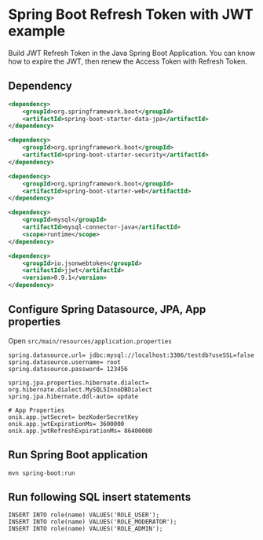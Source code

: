 # Spring Boot Refresh Token with JWT example

Build JWT Refresh Token in the Java Spring Boot Application. You can know how to expire the JWT, then renew the Access Token with Refresh Token.


## Dependency
```xml
<dependency>
	<groupId>org.springframework.boot</groupId>
	<artifactId>spring-boot-starter-data-jpa</artifactId>
</dependency>

<dependency>
	<groupId>org.springframework.boot</groupId>
	<artifactId>spring-boot-starter-security</artifactId>
</dependency>

<dependency>
	<groupId>org.springframework.boot</groupId>
	<artifactId>spring-boot-starter-web</artifactId>
</dependency>

<dependency>
	<groupId>mysql</groupId>
	<artifactId>mysql-connector-java</artifactId>
	<scope>runtime</scope>
</dependency>

<dependency>
	<groupId>io.jsonwebtoken</groupId>
	<artifactId>jjwt</artifactId>
	<version>0.9.1</version>
</dependency>
```

## Configure Spring Datasource, JPA, App properties
Open `src/main/resources/application.properties`

```properties
spring.datasource.url= jdbc:mysql://localhost:3306/testdb?useSSL=false
spring.datasource.username= root
spring.datasource.password= 123456

spring.jpa.properties.hibernate.dialect= org.hibernate.dialect.MySQL5InnoDBDialect
spring.jpa.hibernate.ddl-auto= update

# App Properties
onik.app.jwtSecret= bezKoderSecretKey
onik.app.jwtExpirationMs= 3600000
onik.app.jwtRefreshExpirationMs= 86400000
```

## Run Spring Boot application
```
mvn spring-boot:run
```

## Run following SQL insert statements
```
INSERT INTO role(name) VALUES('ROLE_USER');
INSERT INTO role(name) VALUES('ROLE_MODERATOR');
INSERT INTO role(name) VALUES('ROLE_ADMIN');
```
